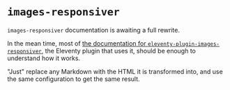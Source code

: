 # `images-responsiver`

`images-responsiver` documentation is awaiting a full rewrite.

In the mean time, most of [the documentation for `eleventy-plugin-images-responsiver`](https://nhoizey.github.io/images-responsiver//eleventy-plugin-images-responsiver), the Eleventy plugin that uses it, should be enough to understand how it works.

"Just" replace any Markdown with the HTML it is transformed into, and use the same configuration to get the same result.

